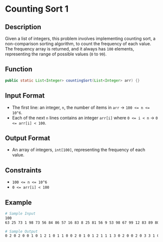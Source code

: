 # Counting Sort 1

## Description

Given a list of integers, this problem involves implementing counting sort, a non-comparison sorting algorithm, to count the frequency of each value. The frequency array is returned, and it always has `100` elements, representing the range of possible values (`0` to `99`).

## Function

```java
public static List<Integer> countingSort(List<Integer> arr) {}
```

## Input Format

- The first line: an integer, `n`, the number of items in `arr` &rarr; `100 <= n <= 10^6`.
- Each of the next `n` lines contains an integer `arr[i]` where `0 <= i < n` &rarr; `0 <= arr[i] < 100`.

## Output Format

- An array of integers, `int[100]`, representing the frequency of each value.

## Constraints

- `100 <= n <= 10^6`
- `0 <= arr[i] < 100`

## Example

```bash
# Sample Input
100
63 25 73 1 98 73 56 84 86 57 16 83 8 25 81 56 9 53 98 67 99 12 83 89 80 91 39 86 76 85 74 39 25 90 59 10 94 32 44 3 89 30 27 79 46 96 27 32 18 21 92 69 81 40 40 34 68 78 24 87 42 69 23 41 78 22 6 90 99 89 50 30 20 1 43 3 70 95 33 46 44 9 69 48 33 60 65 16 82 67 61 32 21 79 75 75 13 87 70 33

# Sample Output
0 2 0 2 0 0 1 0 1 2 1 0 1 1 0 0 2 0 1 0 1 2 1 1 1 3 0 2 0 0 2 0 3 3 1 0 0 0 0 2 2 1 1 1 2 0 2 0 1 0 1 0 0 1 0 0 2 1 0 1 1 1 0 1 0 1 0 2 1 3 2 0 0 2 1 2 1 0 2 2 1 2 1 2 1 1 2 2 0 3 2 1 1 0 1 1 1 0 2 2
```
